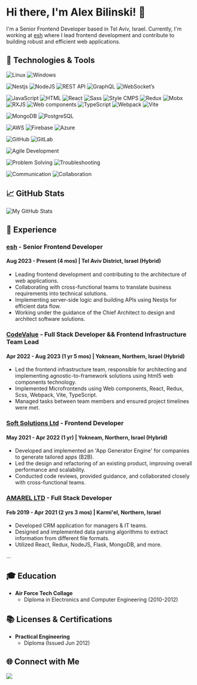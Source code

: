 # Hi there, I'm Alex Bilinski! 👋

I'm a Senior Frontend Developer based in Tel Aviv, Israel. Currently, I'm working at [esh](#) where I lead frontend development and contribute to building robust and efficient web applications.


## 🔧 Technologies & Tools

![Linux](https://img.shields.io/badge/OS-Linux-informational?style=flat&logo=linux&logoColor=white&color=2bbc8a)
![Windows](https://img.shields.io/badge/OS-Windows-informational?style=flat&logo=windows&logoColor=white&color=2bbc8a)

![Nestjs](https://img.shields.io/badge/Backend-Nestjs-informational?style=flat&logo=nestjs&logoColor=white&color=2bbc8a)
![NodeJS](https://img.shields.io/badge/Backend-NodeJS-informational?style=flat&logo=node.js&logoColor=white&color=2bbc8a)
![REST API](https://img.shields.io/badge/Backend-REST_API-informational?style=flat&logo=rest-api&logoColor=white&color=2bbc8a)
![GraphQL](https://img.shields.io/badge/Backend-GraphQL-informational?style=flat&logo=graphql&logoColor=white&color=2bbc8a)
![WebSocket’s](https://img.shields.io/badge/Backend-WebSocket's-informational?style=flat&logo=websocket&logoColor=white&color=2bbc8a)

![JavaScript](https://img.shields.io/badge/Frontend-JavaScript-informational?style=flat&logo=javascript&logoColor=white&color=2bbc8a)
![HTML](https://img.shields.io/badge/Frontend-HTML-informational?style=flat&logo=html5&logoColor=white&color=2bbc8a)
![React](https://img.shields.io/badge/Frontend-React-informational?style=flat&logo=react&logoColor=white&color=2bbc8a)
![Sass](https://img.shields.io/badge/Frontend-Sass-informational?style=flat&logo=sass&logoColor=white&color=2bbc8a)
![Style CMPS](https://img.shields.io/badge/Frontend-Style_CMPS-informational?style=flat&logo=style-components&logoColor=white&color=2bbc8a)
![Redux](https://img.shields.io/badge/Frontend-Redux-informational?style=flat&logo=redux&logoColor=white&color=2bbc8a)
![Mobx](https://img.shields.io/badge/Frontend-Mobx-informational?style=flat&logo=mobx&logoColor=white&color=2bbc8a)
![RXJS](https://img.shields.io/badge/Frontend-RXJS-informational?style=flat&logo=reactivex&logoColor=white&color=2bbc8a)
![Web components](https://img.shields.io/badge/Frontend-Web_components-informational?style=flat&logo=webcomponents&logoColor=white&color=2bbc8a)
![TypeScript](https://img.shields.io/badge/Frontend-TypeScript-informational?style=flat&logo=typescript&logoColor=white&color=2bbc8a)
![Webpack](https://img.shields.io/badge/Frontend-Webpack-informational?style=flat&logo=webpack&logoColor=white&color=2bbc8a)
![Vite](https://img.shields.io/badge/Frontend-Vite-informational?style=flat&logo=vite&logoColor=white&color=2bbc8a)

![MongoDB](https://img.shields.io/badge/Database-MongoDB-informational?style=flat&logo=mongodb&logoColor=white&color=2bbc8a)
![PostgreSQL](https://img.shields.io/badge/Database-PostgreSQL-informational?style=flat&logo=postgresql&logoColor=white&color=2bbc8a)

![AWS](https://img.shields.io/badge/Cloud-AWS-informational?style=flat&logo=amazon-aws&logoColor=white&color=2bbc8a)
![Firebase](https://img.shields.io/badge/Cloud-Firebase-informational?style=flat&logo=firebase&logoColor=white&color=2bbc8a)
![Azure](https://img.shields.io/badge/Cloud-Azure-informational?style=flat&logo=microsoft-azure&logoColor=white&color=2bbc8a)

![GitHub](https://img.shields.io/badge/Version_Control-GitHub-informational?style=flat&logo=github&logoColor=white&color=2bbc8a)
![GitLab](https://img.shields.io/badge/Version_Control-GitLab-informational?style=flat&logo=gitlab&logoColor=white&color=2bbc8a)

![Agile Development](https://img.shields.io/badge/Methodology-Agile-informational?style=flat&logo=agile&logoColor=white&color=2bbc8a)

![Problem Solving](https://img.shields.io/badge/Skill-Problem_Solving-informational?style=flat&logo=stack-overflow&logoColor=white&color=2bbc8a)
![Troubleshooting](https://img.shields.io/badge/Skill-Troubleshooting-informational?style=flat&logo=bugatti&logoColor=white&color=2bbc8a)

![Communication](https://img.shields.io/badge/Skill-Communication-informational?style=flat&logo=slack&logoColor=white&color=2bbc8a)
![Collaboration](https://img.shields.io/badge/Skill-Collaboration-informational?style=flat&logo=slack&logoColor=white&color=2bbc8a)



## 📈 GitHub Stats

![My GitHub Stats](https://github-readme-stats.vercel.app/api?username=alexbil207&show_icons=true&theme=radical)

## 🚀 Experience

### [esh](#) - Senior Frontend Developer
#### Aug 2023 - Present (4 mos) | Tel Aviv District, Israel (Hybrid)

- Leading frontend development and contributing to the architecture of web applications.
- Collaborating with cross-functional teams to translate business requirements into technical solutions.
- Implementing server-side logic and building APIs using Nestjs for efficient data flow.
- Working under the guidance of the Chief Architect to design and architect software solutions.

### [CodeValue](#) - Full Stack Developer && Frontend Infrastructure Team Lead
#### Apr 2022 - Aug 2023 (1 yr 5 mos) | Yokneam, Northern, Israel (Hybrid)

- Led the frontend infrastructure team, responsible for architecting and implementing agnostic-to-framework solutions using html5 web components technology.
- Implemented Microfrontends using Web components, React, Redux, Scss, Webpack, Vite, TypeScript.
- Managed tasks between team members and ensured project timelines were met.

### [Soft Solutions Ltd](#) - Frontend Developer
#### May 2021 - Apr 2022 (1 yr) | Yokneam, Northern, Israel (Hybrid)

- Developed and implemented an 'App Generator Engine' for companies to generate tailored apps (B2B).
- Led the design and refactoring of an existing product, improving overall performance and scalability.
- Conducted code reviews, provided guidance, and collaborated closely with cross-functional teams.

### [AMAREL LTD](#) - Full Stack Developer
#### Feb 2019 - Apr 2021 (2 yrs 3 mos) | Karmi'el, Northern, Israel

- Developed CRM application for managers & IT teams.
- Designed and implemented data parsing algorithms to extract information from different file formats.
- Utilized React, Redux, NodeJS, Flask, MongoDB, and more.

...

## 🎓 Education

- **Air Force Tech Collage**
  - Diploma in Electronics and Computer Engineering (2010-2012)

## 📚 Licenses & Certifications

- **Practical Engineering**
  - Diploma (Issued Jun 2012)

## 🌐 Connect with Me

[![](https://img.shields.io/badge/-LinkedIn-0077B5?style=flat&logo=linkedin&logoColor=white)](https://www.linkedin.com/in/alex-bilinski/)

